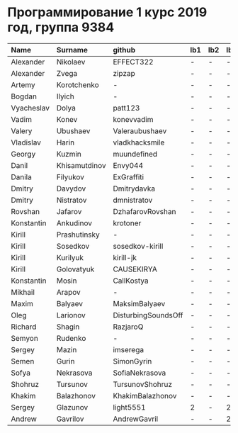 # Программирование 1 курс 2019 год, группа 9384
| Name       | Surname       | github              | lb1   | lb2   | lb3   | lb4   |
|:-----------|:--------------|:--------------------|:------|:------|:------|:------|
| Alexander  | Nikolaev      | EFFECT322           | -     | -     | -     | -     |
| Alexander  | Zvega         | zipzap              | -     | -     | -     | -     |
| Artemy     | Korotchenko   | -                   | -     | -     | -     | -     |
| Bogdan     | Ilyich        | -                   | -     | -     | -     | -     |
| Vyacheslav | Dolya         | patt123             | -     | -     | -     | -     |
| Vadim      | Konev         | konevvadim          | -     | -     | -     | -     |
| Valery     | Ubushaev      | Valeraubushaev      | -     | -     | -     | -     |
| Vladislav  | Harin         | vladkhacksmile      | -     | -     | -     | -     |
| Georgy     | Kuzmin        | muundefined         | -     | -     | -     | -     |
| Danil      | Khisamutdinov | Envy044             | -     | -     | -     | -     |
| Danila     | Filyukov      | ExGraffiti          | -     | -     | -     | -     |
| Dmitry     | Davydov       | Dmitrydavka         | -     | -     | -     | -     |
| Dmitry     | Nistratov     | dmnistratov         | -     | -     | -     | -     |
| Rovshan    | Jafarov       | DzhafarovRovshan    | -     | -     | -     | -     |
| Konstantin | Ankudinov     | krotoner            | -     | -     | -     | -     |
| Kirill     | Prashutinsky  | -                   | -     | -     | -     | -     |
| Kirill     | Sosedkov      | sosedkov-kirill     | -     | -     | -     | -     |
| Kirill     | Kurilyuk      | kirill-jk           | -     | -     | -     | -     |
| Kirill     | Golovatyuk    | CAUSEKIRYA          | -     | -     | -     | -     |
| Konstantin | Mosin         | CallKostya          | -     | -     | -     | -     |
| Mikhail    | Arapov        | -                   | -     | -     | -     | -     |
| Maxim      | Balyaev       | MaksimBalyaev       | -     | -     | -     | -     |
| Oleg       | Larionov      | DisturbingSoundsOff | -     | -     | -     | -     |
| Richard    | Shagin        | RazjaroQ            | -     | -     | -     | -     |
| Semyon     | Rudenko       | -                   | -     | -     | -     | -     |
| Sergey     | Mazin         | imserega            | -     | -     | -     | -     |
| Semen      | Gurin         | SimonGyrin          | -     | -     | -     | -     |
| Sofya      | Nekrasova     | SofiaNekrasova      | -     | -     | -     | -     |
| Shohruz    | Tursunov      | TursunovShohruz     | -     | -     | -     | -     |
| Khakim     | Balazhonov    | KhakimBalazhonov    | -     | -     | -     | -     |
| Sergey     | Glazunov      | light5551           | 2     | -     | 2     | 2     |
| Andrew     | Gavrilov      | AndrewGavril        | -     | -     | 2     | -     |